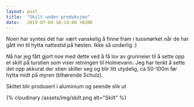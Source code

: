 ```yaml
---
layout: post
title:  "Skilt under produksjon"
date:   2019-07-04 10:14:00 +0200
---
```

<!--categories: utleie -->

Noen har syntes det har vært vanskelig å finne fram i tussmørket
når de har gått inn til hytta nattestid på høsten. Ikke så underlig :)

Nå har jeg fått gjort noe med dette ved å få lov av grunneier til
å sette opp et skilt på turstien som viser retningen til Holmevann.
Jeg har tenkt å sette det opp akkurat der stien skiller seg og blir
litt utydelig, ca 50-100m før hytta midt på myren (tilhørende Schulz).

Skiltet blir produsert i aluminium og seende slik ut

{% cloudinary /assets/img/skilt.png alt="Skilt" %}

